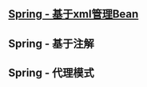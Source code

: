 ## [Spring  - 基于xml管理Bean](#)















## Spring  - 基于注解

















## Spring - 代理模式









